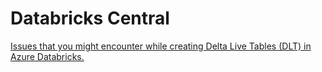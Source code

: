 # Databricks Central
[Issues that you might encounter while creating Delta Live Tables (DLT) in Azure Databricks.](https://github.com/databrickscentral/databrickscentral.github.io/blob/main/dlt/azure-setup-issues.md)
